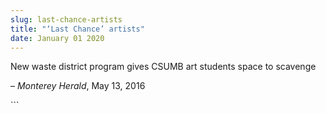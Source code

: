 ```yaml
---
slug: last-chance-artists
title: "‘Last Chance’ artists"
date: January 01 2020
---
```


 
<p>New waste district program gives CSUMB art students space to scavenge</p>
<p>– <em>Monterey Herald</em>, May 13, 2016</p>
```
